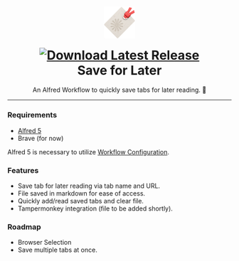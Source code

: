 <h1 align="center">
  
<a href="https://github.com/connorhipps/save-for-later/releases/latest/">
  <img src="icon.png" width="14%" style="margin-bottom: .5em;"><br/>
  <img alt="Download Latest Release"
       src="https://img.shields.io/badge/Download-Alfred%20Workflow-f0504f?style=for-the-badge&logo=download"><br/>
</a>
  Save for Later
</h1>
<p align="center">
	An Alfred Workflow to quickly save tabs for later reading. 🔖
</p>

***

### Requirements
- [Alfred 5](https://alfredapp.com/)
- Brave (for now)

Alfred 5 is necessary to utilize [Workflow Configuration](https://www.alfredapp.com/help/workflows/workflow-configuration/). 

### Features
- Save tab for later reading via tab name and URL. 
- File saved in markdown for ease of access. 
- Quickly add/read saved tabs and clear file. 
- Tampermonkey integration (file to be added shortly).

### Roadmap
- Browser Selection
- Save multiple tabs at once. 